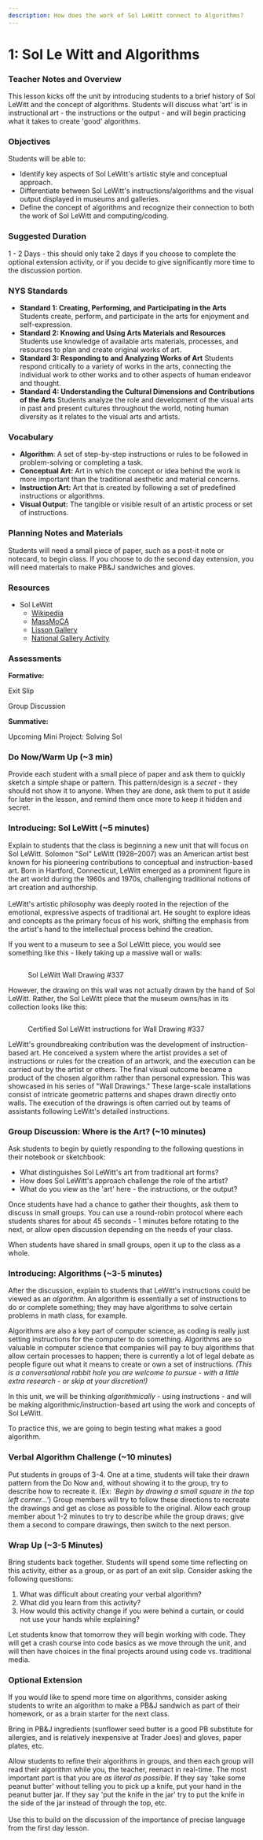 ```yaml
---
description: How does the work of Sol LeWitt connect to Algorithms?
---
```


# 1: Sol Le Witt and Algorithms

### Teacher Notes and Overview

This lesson kicks off the unit by introducing students to a brief history of Sol LeWitt and the concept of algorithms. Students will discuss what 'art' is in instructional art - the instructions or the output - and will begin practicing what it takes to create 'good' algorithms.&#x20;

### Objectives

Students will be able to:

* Identify key aspects of Sol LeWitt's artistic style and conceptual approach.
* Differentiate between Sol LeWitt's instructions/algorithms and the visual output displayed in museums and galleries.
* Define the concept of algorithms and recognize their connection to both the work of Sol LeWitt and computing/coding.

### Suggested Duration

1 - 2 Days - this should only take 2 days if you choose to complete the optional extension activity, or if you decide to give significantly more time to the discussion portion.

### NYS Standards

* **Standard 1: Creating, Performing, and Participating in the Arts** Students create, perform, and participate in the arts for enjoyment and self-expression.
* **Standard 2: Knowing and Using Arts Materials and Resources** Students use knowledge of available arts materials, processes, and resources to plan and create original works of art.
* **Standard 3: Responding to and Analyzing Works of Art** Students respond critically to a variety of works in the arts, connecting the individual work to other works and to other aspects of human endeavor and thought.
* **Standard 4: Understanding the Cultural Dimensions and Contributions of the Arts** Students analyze the role and development of the visual arts in past and present cultures throughout the world, noting human diversity as it relates to the visual arts and artists.

### Vocabulary

* **Algorithm**: A set of step-by-step instructions or rules to be followed in problem-solving or completing a task.&#x20;
* **Conceptual Art:** Art in which the concept or idea behind the work is more important than the traditional aesthetic and material concerns.&#x20;
* **Instruction Art:** Art that is created by following a set of predefined instructions or algorithms.&#x20;
* **Visual Output:** The tangible or visible result of an artistic process or set of instructions.

### Planning Notes and Materials

Students will need a small piece of paper, such as a post-it note or notecard, to begin class. If you choose to do the second day extension, you will need materials to make PB\&J sandwiches and gloves.

### Resources

* Sol LeWitt
  * [Wikipedia](https://en.wikipedia.org/wiki/Sol\_LeWitt)
  * [MassMoCA](https://massmoca.org/sol-lewitt/)
  * [Lisson Gallery](https://www.lissongallery.com/artists/sol-lewitt)
  * [National Gallery Activity](https://www.nga.gov/learn/teachers/lessons-activities/new-angles/sol-lewitt.html)

### Assessments

**Formative:**

Exit Slip

Group Discussion

**Summative:**

Upcoming Mini Project: Solving Sol

### Do Now/Warm Up (\~3 min)

Provide each student with a small piece of paper and ask them to quickly sketch a simple shape or pattern. This pattern/design is a _secret_ - they should not show it to anyone. When they are done, ask them to put it aside for later in the lesson, and remind them once more to keep it hidden and secret.

### Introducing: Sol LeWitt (\~5 minutes)

Explain to students that the class is beginning a new unit that will focus on Sol LeWitt. Solomon "Sol" LeWitt (1928–2007) was an American artist best known for his pioneering contributions to conceptual and instruction-based art. Born in Hartford, Connecticut, LeWitt emerged as a prominent figure in the art world during the 1960s and 1970s, challenging traditional notions of art creation and authorship.\
\
LeWitt's artistic philosophy was deeply rooted in the rejection of the emotional, expressive aspects of traditional art. He sought to explore ideas and concepts as the primary focus of his work, shifting the emphasis from the artist's hand to the intellectual process behind the creation.

If you went to a museum to see a Sol LeWitt piece, you would see something like this - likely taking up a massive wall or walls:

<figure><img src="../.gitbook/assets/image (2).png" alt=""><figcaption><p>Sol LeWitt Wall Drawing #337</p></figcaption></figure>

However, the drawing on this wall was not actually drawn by the hand of Sol LeWitt. Rather, the Sol LeWitt piece that the museum owns/has in its collection looks like this:

<figure><img src="../.gitbook/assets/image (3).png" alt=""><figcaption><p>Certified Sol LeWitt instructions for Wall Drawing #337</p></figcaption></figure>

LeWitt's groundbreaking contribution was the development of instruction-based art. He conceived a system where the artist provides a set of instructions or rules for the creation of an artwork, and the execution can be carried out by the artist or others. The final visual outcome became a product of the chosen algorithm rather than personal expression. This was showcased in his series of "Wall Drawings." These large-scale installations consist of intricate geometric patterns and shapes drawn directly onto walls. The execution of the drawings is often carried out by teams of assistants following LeWitt's detailed instructions.

### Group Discussion: Where is the Art? (\~10 minutes)

Ask students to begin by quietly responding to the following questions in their notebook or sketchbook:

* What distinguishes Sol LeWitt's art from traditional art forms?&#x20;
* How does Sol LeWitt's approach challenge the role of the artist?
* What do you view as the 'art' here - the instructions, or the output?

Once students have had a chance to gather their thoughts, ask them to discuss in small groups. You can use a round-robin protocol where each students shares for about 45 seconds - 1 minutes before rotating to the next, or allow open discussion depending on the needs of your class.

When students have shared in small groups, open it up to the class as a whole.

### Introducing: Algorithms (\~3-5 minutes)

After the discussion, explain to students that LeWitt's instructions could be viewed as an _algorithm._ An algorithm is essentially a set of instructions to do or complete something; they may have algorithms to solve certain problems in math class, for example.

Algorithms are also a key part of computer science, as coding is really just setting instructions for the computer to do something. Algorithms are so valuable in computer science that companies will pay to buy algorithms that allow certain processes to happen; there is currently a lot of legal debate as people figure out what it means to create or own a set of instructions. _(This is a conversational rabbit hole you are welcome to pursue - with a little extra research - or skip at your discretion!)_

In this unit, we will be thinking _algorithmically_ - using instructions - and will be making algorithmic/instruction-based art using the work and concepts of Sol LeWitt.

To practice this, we are going to begin testing what makes a good algorithm.

### Verbal Algorithm Challenge (\~10 minutes)

Put students in groups of 3-4. One at a time, students will take their drawn pattern from the Do Now and, without showing it to the group, try to describe how to recreate it. (Ex: _'Begin by drawing a small square in the top left corner...'_) Group members will try to follow these directions to recreate the drawings and get as close as possible to the original. Allow each group member about 1-2 minutes to try to describe while the group draws; give them a second to compare drawings, then switch to the next person.

### Wrap Up (\~3-5 Minutes)

Bring students back together. Students will spend some time reflecting on this activity, either as a group, or as part of an exit slip. Consider asking the following questions:

1. What was difficult about creating your verbal algorithm?
2. What did you learn from this activity?
3. How would this activity change if you were behind a curtain, or could not use your hands while explaining?

Let students know that tomorrow they will begin working with code. They will get a crash course into code basics as we move through the unit, and will then have choices in the final projects around using code vs. traditional media.

### Optional Extension

If you would like to spend more time on algorithms, consider asking students to write an algorithm to make a PB\&J sandwich as part of their homework, or as a brain starter for the next class.

Bring in PB\&J ingredients (sunflower seed butter is a good PB substitute for allergies, and is relatively inexpensive at Trader Joes) and gloves, paper plates, etc.&#x20;

Allow students to refine their algorithms in groups, and then each group will read their algorithm while you, the teacher, reenact in real-time. The most important part is that you are _as literal as possible_. If they say 'take some peanut butter' without telling you to pick up a knife, put your hand in the peanut butter jar. If they say 'put the knife in the jar' try to put the knife in the side of the jar instead of through the top, etc.\
\
Use this to build on the discussion of the importance of precise language from the first day lesson.

